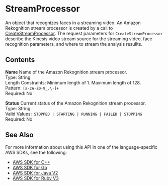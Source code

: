 # StreamProcessor<a name="API_StreamProcessor"></a>

An object that recognizes faces in a streaming video\. An Amazon Rekognition stream processor is created by a call to [CreateStreamProcessor](API_CreateStreamProcessor.md)\. The request parameters for `CreateStreamProcessor` describe the Kinesis video stream source for the streaming video, face recognition parameters, and where to stream the analysis resullts\. 

## Contents<a name="API_StreamProcessor_Contents"></a>

 **Name**   <a name="rekognition-Type-StreamProcessor-Name"></a>
Name of the Amazon Rekognition stream processor\.   
Type: String  
Length Constraints: Minimum length of 1\. Maximum length of 128\.  
Pattern: `[a-zA-Z0-9_.\-]+`   
Required: No

 **Status**   <a name="rekognition-Type-StreamProcessor-Status"></a>
Current status of the Amazon Rekognition stream processor\.  
Type: String  
Valid Values:` STOPPED | STARTING | RUNNING | FAILED | STOPPING`   
Required: No

## See Also<a name="API_StreamProcessor_SeeAlso"></a>

For more information about using this API in one of the language\-specific AWS SDKs, see the following:
+  [AWS SDK for C\+\+](https://docs.aws.amazon.com/goto/SdkForCpp/rekognition-2016-06-27/StreamProcessor) 
+  [AWS SDK for Go](https://docs.aws.amazon.com/goto/SdkForGoV1/rekognition-2016-06-27/StreamProcessor) 
+  [AWS SDK for Java V2](https://docs.aws.amazon.com/goto/SdkForJavaV2/rekognition-2016-06-27/StreamProcessor) 
+  [AWS SDK for Ruby V3](https://docs.aws.amazon.com/goto/SdkForRubyV3/rekognition-2016-06-27/StreamProcessor) 